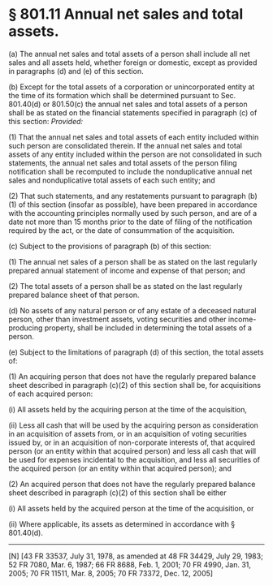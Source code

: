 # § 801.11   Annual net sales and total assets.

(a) The annual net sales and total assets of a person shall include all net sales and all assets held, whether foreign or domestic, except as provided in paragraphs (d) and (e) of this section.


(b) Except for the total assets of a corporation or unincorporated entity at the time of its formation which shall be determined pursuant to Sec. 801.40(d) or 801.50(c) the annual net sales and total assets of a person shall be as stated on the financial statements specified in paragraph (c) of this section: *Provided:*

(1) That the annual net sales and total assets of each entity included within such person are consolidated therein. If the annual net sales and total assets of any entity included within the person are not consolidated in such statements, the annual net sales and total assets of the person filing notification shall be recomputed to include the nonduplicative annual net sales and nonduplicative total assets of each such entity; and


(2) That such statements, and any restatements pursuant to paragraph (b)(1) of this section (insofar as possible), have been prepared in accordance with the accounting principles normally used by such person, and are of a date not more than 15 months prior to the date of filing of the notification required by the act, or the date of consummation of the acquisition.


(c) Subject to the provisions of paragraph (b) of this section:


(1) The annual net sales of a person shall be as stated on the last regularly prepared annual statement of income and expense of that person; and


(2) The total assets of a person shall be as stated on the last regularly prepared balance sheet of that person.


(d) No assets of any natural person or of any estate of a deceased natural person, other than investment assets, voting securities and other income-producing property, shall be included in determining the total assets of a person.


(e) Subject to the limitations of paragraph (d) of this section, the total assets of:


(1) An acquiring person that does not have the regularly prepared balance sheet described in paragraph (c)(2) of this section shall be, for acquisitions of each acquired person:


(i) All assets held by the acquiring person at the time of the acquisition,


(ii) Less all cash that will be used by the acquiring person as consideration in an acquisition of assets from, or in an acquisition of voting securities issued by, or in an acquisition of non-corporate interests of, that acquired person (or an entity within that acquired person) and less all cash that will be used for expenses incidental to the acquisition, and less all securities of the acquired person (or an entity within that acquired person); and 


(2) An acquired person that does not have the regularly prepared balance sheet described in paragraph (c)(2) of this section shall be either


(i) All assets held by the acquired person at the time of the acquisition, or


(ii) Where applicable, its assets as determined in accordance with § 801.40(d). 



---

[N] [43 FR 33537, July 31, 1978, as amended at 48 FR 34429, July 29, 1983; 52 FR 7080, Mar. 6, 1987; 66 FR 8688, Feb. 1, 2001; 70 FR 4990, Jan. 31, 2005; 70 FR 11511, Mar. 8, 2005; 70 FR 73372, Dec. 12, 2005]




